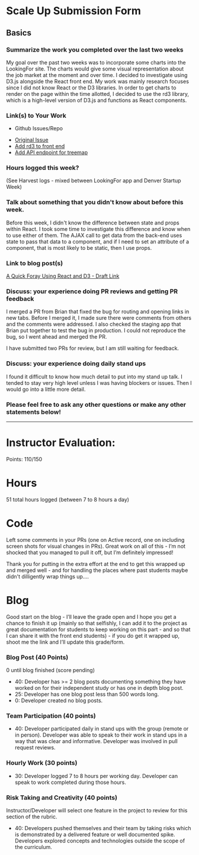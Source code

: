 # Scale Up Submission Form

## Basics

### Summarize the work you completed over the last two weeks

My goal over the past two weeks was to incorporate some charts into the LookingFor site. The charts would give some visual representation about the job market at the moment and over time. I decided to investigate using D3.js alongside the React front end. My work was mainly research focuses since I did not know React or the D3 libraries. In order to get charts to render on the page within the time allotted, I decided to use the rd3 library, which is a high-level version of D3.js and functions as React components.

### Link(s) to Your Work

 - Github Issues/Repo
  * [Original Issue](https://github.com/LookingForMe/lookingForFrontEnd/issues/74)
  * [Add rd3 to front end](https://github.com/LookingForMe/lookingForFrontEnd/pull/79)
  * [Add API endpoint for treemap](https://github.com/LookingForMe/lookingfor/pull/115)

### Hours logged this week?

(See Harvest logs - mixed between LookingFor app and Denver Startup Week)

### Talk about something that you didn't know about before this week.

Before this week, I didn't know the difference between state and props within React. I took some time to investigate this difference and know when to use either of them. The AJAX call to get data from the back-end uses state to pass that data to a component, and if I need to set an attribute of a component, that is most likely to be static, then I use props.

### Link to blog post(s)

[A Quick Foray Using React and D3 - Draft Link](https://medium.com/@jaeger.rob/7a2aae7df9e1)

### Discuss: your experience doing PR reviews and getting PR feedback

I merged a PR from Brian that fixed the bug for routing and opening links in new tabs. Before I merged it, I made sure there were comments from others and the comments were addressed. I also checked the staging app that Brian put together to test the bug in production. I could not reproduce the bug, so I went ahead and merged the PR.

I have submitted two PRs for review, but I am still waiting for feedback.

### Discuss: your experience doing daily stand ups

I found it difficult to know how much detail to put into my stand up talk. I tended to stay very high level unless I was having blockers or issues. Then I would go into a little more detail.

### Please feel free to ask any other questions or make any other statements below!

-----

# Instructor Evaluation:

Points: 110/150

# Hours

51 total hours logged (between 7 to 8 hours a day)

# Code

Left some comments in your PRs (one on Active record, one on including screen shots for visual changes in PRs). Great work on all of this - I’m not shocked that you managed to pull it off, but I’m definitely impressed!

Thank you for putting in the extra effort at the end to get this wrapped up and merged well - and for handling the places where past students maybe didn't dilligently wrap things up....

# Blog

Good start on the blog - I’ll leave the grade open and I hope you get a chance to finish it up (mainly so that selfishly, I can add it to the project as great documentation for students to keep working on this part - and so that I can share it with the front end students) - if you do get it wrapped up, shoot me the link and I’ll update this grade/form.

### Blog Post (40 Points)  

 0 until blog finished (score pending)

  * 40: Developer has >= 2 blog posts documenting something they have worked on for their independent study or has one in depth blog post.
  * 25: Developer has one blog post less than 500 words long.
  * 0: Developer created no blog posts.

### Team Participation (40 points)

  * 40: Developer participated daily in stand ups with the group (remote or in person). Developer was able to speak to their work in stand ups in a way that was clear and informative. Developer was involved in pull request reviews.

### Hourly Work (30 points)

  * 30: Developer logged 7 to 8 hours per working day. Developer can speak to work completed during those hours.

### Risk Taking and Creativity (40 points)

  Instructor/Developer will select one feature in the project to review for this section of the rubric.

  * 40: Developers pushed themselves and their team by taking risks which is demonstrated by a delivered feature or well documented spike. Developers explored concepts and technologies outside the scope of the curriculum.
